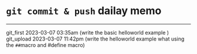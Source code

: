 # `git commit & push` dailay memo
--------------------------------
git_first       2023-03-07          03:35am (write the basic helloworld example )
git_upload      2023-03-07          11:42pm (write the helloworld example what using the `##`macro and #define macro)